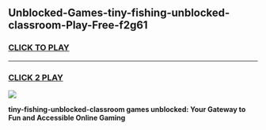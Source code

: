 
## Unblocked-Games-tiny-fishing-unblocked-classroom-Play-Free-f2g61
<h3>
<a href="https://premium76.site?title=tiny-fishing-unblocked-classroom&ref=20M">CLICK TO PLAY</a></h3>
<hr>

<h3>
<a href="https://premium76.site?title=tiny-fishing-unblocked-classroom&ref=20M">CLICK 2 PLAY</a>
  
</h3>

<a href="https://premium76.site?title=tiny-fishing-unblocked-classroom&ref=19M"><img src="https://clearcache.store/games.png"></a>


**tiny-fishing-unblocked-classroom games unblocked: Your Gateway to Fun and Accessible Online Gaming**
